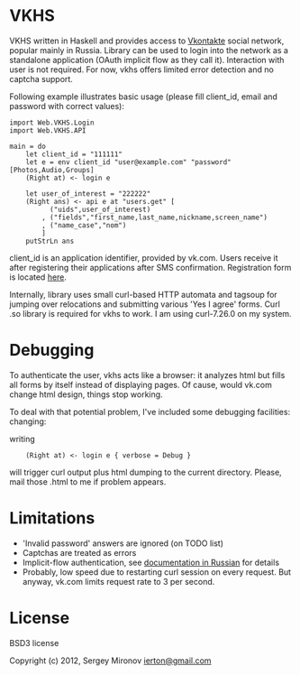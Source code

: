 VKHS
====

VKHS written in Haskell and provides access to [Vkontakte][1] social network,
popular mainly in Russia. Library can be used to login into the network as a
standalone application (OAuth implicit flow as they call it). Interaction with
user is not required. For now, vkhs offers limited error detection and no
captcha support.

Following example illustrates basic usage (please fill client\_id, email and
password with correct values):

    import Web.VKHS.Login
    import Web.VKHS.API

    main = do
        let client_id = "111111"
        let e = env client_id "user@example.com" "password" [Photos,Audio,Groups]
        (Right at) <- login e

        let user_of_interest = "222222"
        (Right ans) <- api e at "users.get" [
              ("uids",user_of_interest)
            , ("fields","first_name,last_name,nickname,screen_name")
            , ("name_case","nom")
            ]
        putStrLn ans

client\_id is an application identifier, provided by vk.com. Users receive it
after registering their applications after SMS confirmation. Registration form is 
located [here](http://vk.com/editapp?act=create).

Internally, library uses small curl-based HTTP automata and tagsoup for jumping
over relocations and submitting various 'Yes I agree' forms. Curl .so library is
required for vkhs to work. I am using curl-7.26.0 on my system.

Debugging
=========

To authenticate the user, vkhs acts like a browser: it analyzes html but fills
all forms by itself instead of displaying pages. Of cause, would vk.com change
html design, things stop working.

To deal with that potential problem, I've included some debugging facilities:
changing:

writing

        (Right at) <- login e { verbose = Debug }

will trigger curl output plus html dumping to the current directory. Please,
mail those .html to me if problem appears.

Limitations
===========

* 'Invalid password' answers are ignored (on TODO list)
* Captchas are treated as errors
* Implicit-flow authentication, see [documentation in
  Russian](http://vk.com/developers.php?oid=-1&p=Авторизация_клиентских_приложений)
  for details
* Probably, low speed due to restarting curl session on every request. But
  anyway, vk.com limits request rate to 3 per second.

License
=======

BSD3 license

Copyright (c) 2012, Sergey Mironov <ierton@gmail.com>

[1]: http://vk.com

